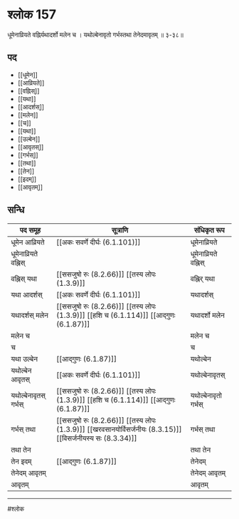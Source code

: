 # श्लोक 157

धूमेनाव्रियते वह्निर्यथादर्शो मलेन च ।
यथोल्बेनावृतो गर्भस्तथा तेनेदमावृतम् ॥ ३-३८॥


## पद 

- [[धूमेन]]
- [[आव्रियते]]
- [[वह्निस्]]
- [[यथा]]
- [[आदर्शस्]]
- [[मलेन]]
- [[च]]
- [[यथा]]
- [[उल्बेन]]
- [[आवृतस्]]
- [[गर्भस्]]
- [[तथा]]
- [[तेन]]
- [[इदम्]]
- [[आवृतम्]]

## सन्धि

| पद समूह | सूत्राणि | संधिकृत रूप |
| ----- | ----- | ----- |
| धूमेन आव्रियते |  [[अकः सवर्णे दीर्घः (6.1.101)]] | धूमेनाव्रियते |
| धूमेनाव्रियते वह्निस् |  | धूमेनाव्रियते वह्निस् |
| वह्निस् यथा |  [[ससजुषो रुः (8.2.66)]] [[तस्य लोपः (1.3.9)]] | वह्निर् यथा |
| यथा आदर्शस् |  [[अकः सवर्णे दीर्घः (6.1.101)]] | यथादर्शस् |
| यथादर्शस् मलेन |  [[ससजुषो रुः (8.2.66)]] [[तस्य लोपः (1.3.9)]] [[हशि च (6.1.114)]] [[आद्गुणः (6.1.87)]] | यथादर्शो मलेन |
| मलेन च |  | मलेन च |
| च |  | च |
| यथा उल्बेन |  [[आद्गुणः (6.1.87)]] | यथोल्बेन |
| यथोल्बेन आवृतस् |  [[अकः सवर्णे दीर्घः (6.1.101)]] | यथोल्बेनावृतस् |
| यथोल्बेनावृतस् गर्भस् |  [[ससजुषो रुः (8.2.66)]] [[तस्य लोपः (1.3.9)]] [[हशि च (6.1.114)]] [[आद्गुणः (6.1.87)]] | यथोल्बेनावृतो गर्भस् |
| गर्भस् तथा |  [[ससजुषो रुः (8.2.66)]] [[तस्य लोपः (1.3.9)]] [[खरवसानयोर्विसर्जनीयः (8.3.15)]] [[विसर्जनीयस्य सः (8.3.34)]] | गर्भस् तथा |
| तथा तेन |  | तथा तेन |
| तेन इदम् |  [[आद्गुणः (6.1.87)]] | तेनेदम् |
| तेनेदम् आवृतम् |  | तेनेदम् आवृतम् |
| आवृतम् |  | आवृतम् |


---

#श्लोक